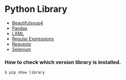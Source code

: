# Python Library

* [Beautifulsoup4](https://github.com/Hyuk/Python/blob/master/python-library/python-library/beautifulsoup4.md)
* [Pandas](https://github.com/Hyuk/Python/blob/master/python-library/python-library/pandas.md)
* [LXML](https://github.com/Hyuk/Python/blob/master/python-library/python-library/lxml.md)
* [Regular Expressions](https://github.com/Hyuk/Python/blob/master/python-library/python-library/regular-expressions.md)
* [Requests](https://github.com/Hyuk/Python/blob/master/python-library/python-library/requests.md)
* [Selenium](https://github.com/Hyuk/Python/blob/master/python-library/python-library/selenium.md)

### How to check which version library is installed.
```bash
$ pip show library
```
